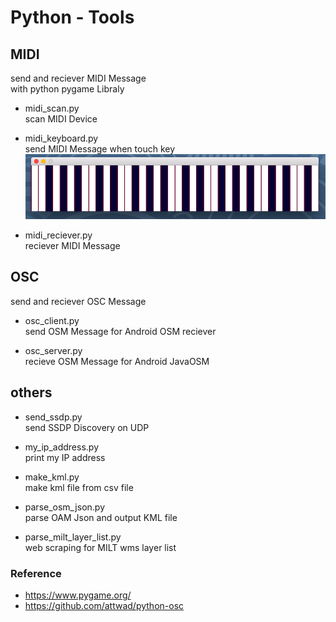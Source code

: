 Python - Tools
===============

## MIDI <br/>
send and reciever MIDI Message <br/>
with python pygame Libraly<br/>

* midi_scan.py <br/>
scan MIDI Device <br/>

* midi_keyboard.py <br/>
send MIDI Message when touch key <br/>
<img src="mac_midi_keyboard.png" width="600" /> <br/>

* midi_reciever.py <br/>
reciever MIDI Message <br/>

## OSC <br/>
send and reciever OSC Message <br/>
* osc_client.py <br/>
send OSM Message for Android OSM reciever <br/>

* osc_server.py <br/>
recieve OSM Message for Android JavaOSM  <br/>

## others <br/>
* send_ssdp.py <br/>
send SSDP  Discovery on UDP <br/>

* my_ip_address.py <br/>
print my IP address <br/>

* make_kml.py <br/>
make kml file from csv file <br/>

* parse_osm_json.py <br/>
parse OAM Json and output KML file <br/>

* parse_milt_layer_list.py <br/>
web scraping for MILT wms layer list <br/>

### Reference <br/>
* https://www.pygame.org/ <br/>
* https://github.com/attwad/python-osc <br/>
